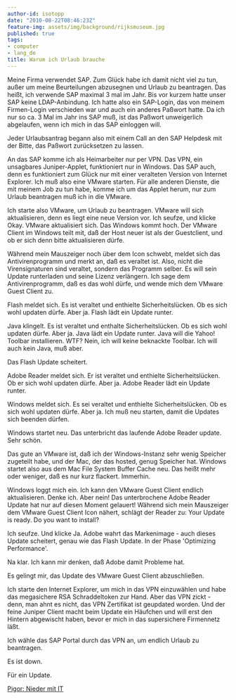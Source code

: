 ```yaml
---
author-id: isotopp
date: "2010-08-22T08:46:23Z"
feature-img: assets/img/background/rijksmuseum.jpg
published: true
tags:
- computer
- lang_de
title: Warum ich Urlaub brauche
---
```


Meine Firma verwendet SAP. Zum Glück habe ich damit nicht viel zu tun, außer
um meine Beurteilungen abzusegnen und Urlaub zu beantragen. Das heißt, ich
verwende SAP maximal 3 mal im Jahr. Bis vor kurzem hatte unser SAP keine
LDAP-Anbindung. Ich hatte also ein SAP-Login, das von meinem Firmen-Login
verschieden war und auch ein anderes Paßwort hatte. Da ich nur so ca. 3 Mal
im Jahr ins SAP muß, ist das Paßwort unweigerlich abgelaufen, wenn ich mich
in das SAP einloggen will.

Jeder Urlaubsantrag begann also mit einem Call an den SAP Helpdesk mit der
Bitte, das Paßwort zurücksetzen zu lassen.

An das SAP komme ich als Heimarbeiter nur per VPN. Das VPN, ein unsagbares
Juniper-Applet, funktioniert nur in Windows. Das SAP auch, denn es
funktioniert zum Glück nur mit einer veralteten Version von Internet
Explorer. Ich muß also eine VMware starten. Für alle anderen Dienste, die
mit meinem Job zu tun habe, komme ich um das Applet herum, nur zum Urlaub
beantragen muß ich in die VMware.

Ich starte also VMware, um Urlaub zu beantragen. VMware will sich
aktualisieren, denn es liegt eine neue Version vor. Ich seufze, und klicke
Okay. VMware aktualisiert sich. Das Windows kommt hoch. Der VMware Client im
Windows teilt mit, daß der Host neuer ist als der Guestclient, und ob er
sich denn bitte aktualisieren dürfe.

Während mein Mauszeiger noch über dem Icon schwebt, meldet sich das
Antivirenprogramm und merkt an, daß es veraltet ist. Also, nicht die
Virensignaturen sind veraltet, sondern das Programm selber. Es will sein
Update runterladen und seine Lizenz verlängern. Ich sage dem
Antivirenprogramm, daß es das wohl dürfe, und wende mich dem VMware Guest
Client zu.

Flash meldet sich. Es ist veraltet und enthielte Sicherheitslücken. Ob es
sich wohl updaten dürfe. Aber ja. Flash lädt ein Update runter.

Java klingelt. Es ist veraltet und enthalte Sicherheitslücken. Ob es sich
wohl updaten dürfe. Aber ja. Java lädt ein Update runter. Java will die
Yahoo! Toolbar installieren. WTF? Nein, ich will keine beknackte Toolbar.
Ich will auch kein Java, muß aber.

Das Flash Update scheitert.

Adobe Reader meldet sich. Er ist veraltet und enthielte Sicherheitslücken.
Ob er sich wohl updaten dürfe. Aber ja. Adobe Reader lädt ein Update runter.

Windows meldet sich. Es sei veraltet und enthielte Sicherheitslücken. Ob es
sich wohl updaten dürfe. Aber ja. Ich muß neu starten, damit die Updates
sich beenden dürfen.

Windows startet neu. Das unterbricht das laufende Adobe Reader update. Sehr
schön.

Das gute an VMware ist, daß ich der Windows-Instanz sehr wenig Speicher
zugeteilt habe, und der Mac, der das hosted, genug Speicher hat. Windows
startet also aus dem Mac File System Buffer Cache neu. Das heißt mehr oder
weniger, daß es nur kurz flackert. Immerhin.

Windows loggt mich ein. Ich kann den VMware Guest Client endlich
aktualisieren. Denke ich. Aber nein! Das unterbrochene Adobe Reader Update
hat nur auf diesen Moment gelauert! Während sich mein Mauszeiger dem VMware
Guest Client Icon nähert, schlägt der Reader zu: Your Update is ready. Do
you want to install?

Ich seufze. Und klicke Ja. Adobe wahrt das Markenimage - auch dieses Update
scheitert, genau wie das Flash Update. In der Phase 'Optimizing
Performance'.

Na klar. Ich kann mir denken, daß Adobe damit Probleme hat.

Es gelingt mir, das Update des VMware Guest Client abzuschließen.

Ich starte den Internet Explorer, um mich in das VPN einzuwählen und habe
das megasichere RSA Schraddeltoken zur Hand. Aber das VPN zickt - denn, man
ahnt es nicht, das VPN Zertifikat ist geupdated worden. Und der feine
Juniper Client macht beim Update ein Häufchen und will erst den Hintern
abgewischt haben, bevor er mich in das supersichere Firmennetz läßt.

Ich wähle das SAP Portal durch das VPN an, um endlich Urlaub zu beantragen.

Es ist down.

Für ein Update.

[Pigor: Nieder mit IT](http://www.youtube.com/watch?v=BKfTlJ06Eu0)
